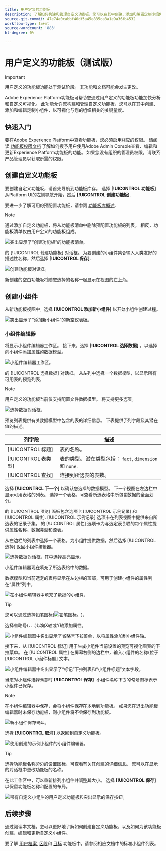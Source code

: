 ```yaml
---
title: 用户定义的功能板
description: 了解如何构建和管理自定义功能板，您可以在其中创建、添加和编辑定制小组件以可视化关键量度。
source-git-commit: 47e74a0cabbf40df3a45e835ca3a1e9a36fb4532
workflow-type: tm+mt
source-wordcount: '883'
ht-degree: 0%

---
```


# 用户定义的功能板（测试版）

>[!IMPORTANT]
>
>用户定义的功能板功能处于测试阶段。 其功能和文档可能会发生更改。

Adobe Experience Platform功能板可帮助您通过用户定义的功能板功能加快分析和自定义可视化。 此功能允许您构建和管理自定义功能板，您可以在其中创建、添加和编辑定制小组件，以可视化与您的组织相关的关键量度。

## 快速入门

要在Adobe Experience Platform中查看功能板，您必须启用相应的权限。 请阅读 [功能板权限文档](./permissions.md#available-permissions) 了解如何授予用户使用Adobe Admin Console查看、编辑和更新Experience Platform功能板的功能。 如果您没有组织的管理员权限，请联系产品管理员以获取所需的权限。

## 创建自定义功能板

要创建自定义功能板，请首先导航到功能板库存。 选择 **[!UICONTROL 功能板]** 从Platform UI的左侧导航开始，然后 **[!UICONTROL 创建功能板]**.

要进一步了解可用的预配置功能板，请参阅 [功能板库概述](./inventory.md).

>[!NOTE]
>
>通过添加自定义功能板，将从功能板清单中删除预配置功能板的列表。 相反，功能板清单仅由用户定义的功能板组成。

![突出显示了“创建功能板”的功能板清单。](./images/user-defined-dashboards/create-dashboard.png)

的 [!UICONTROL 创建功能板] 对话框。 为要创建的小组件集合输入人类友好的描述性名称，然后选择 **[!UICONTROL 保存]**.

![创建功能板对话框。](./images/user-defined-dashboards/create-dashboard-dialog.png)

新创建的空白功能板将随您选择的名称一起显示在视图的左上角。

## 创建小组件

从新功能板视图中，选择 **[!UICONTROL 添加新小组件]** 以开始小组件创建过程。

![突出显示了“添加新小组件”的新空仪表板。](./images/user-defined-dashboards/add-new-widget.png)

### 小组件编辑器

将显示小组件编辑器工作区。 接下来，选择 **[!UICONTROL 选择数据]** ，以选择向小组件添加属性的数据模型。

![小组件编辑器工作区。](./images/user-defined-dashboards/widget-composer.png)

的 [!UICONTROL 选择数据] 对话框。 从左列中选择一个数据模型，以显示所有可用表的预览列表。

>[!NOTE]
>
>用户定义的功能板当前仅支持配置文件数据模型。 将支持更多选项。

![选择数据对话框。](./images/user-defined-dashboards/select-data-dialog.png)

预览列表提供有关数据模型中包含的表的详细信息。 下表提供了列字段及其潜在值的描述。

| 列字段 | 描述 |
|---|---|
| [!UICONTROL 标题] | 表的名称。 |
| [!UICONTROL 表类型] | 表的类型。 潜在类型包括： `fact`, `dimension`和 `none`. |
| [!UICONTROL 查找] | 连接到所选表的表数。 |

选择 **[!UICONTROL 下一个]** 以确认您选择的数据模型。 下一个视图在左边栏中显示可用表格的列表。 选择一个表格，可查看所选表格中所包含数据的全面划分。

的 [!UICONTROL 预览] 面板包含选项卡 [!UICONTROL 示例记录] 和 [!UICONTROL 属性]. [!UICONTROL 示例记录] 选项卡在列表视图中提供来自所选表的记录子集。 的 [!UICONTROL 属性] 选项卡为与选定表关联的每个属性提供属性名称、数据类型和源表。

从左边栏的列表中选择一个表格，为小组件提供数据，然后选择 [!UICONTROL 选择] 返回小组件编辑器。

![选择数据对话框，其中选择高亮显示。](./images/user-defined-dashboards/select-a-table.png)

小组件编辑器现在填充了所选表格中的数据。

数据模型和当前选定的表将显示在左边栏的顶部，可用于创建小组件的属性列在“属性”列中。

![在小组件编辑器中填充了数据的小组件。](./images/user-defined-dashboards/populated-widget-composer.png)

>[!TIP]
>
>您可以通过选择铅笔图标(![铅笔图标。](./images/user-defined-dashboards/edit-icon.png))。

选择省略号(`...`)以向X轴或Y轴添加属性。

![小组件编辑器中突出显示了省略号下拉菜单，以将属性添加到小组件轴。](./images/user-defined-dashboards/attributes-dropdown.png)

接下来，从 [!UICONTROL 标记] 用于生成小组件当前设置的预览可视化图表的下拉菜单。 在 [!UICONTROL 属性] 在屏幕右侧的边栏中，输入小组件的名称(位于 [!UICONTROL 小组件标题] 文本。

![小组件编辑器中突出显示了“标记”下拉列表和“小组件标题”文本字段。](./images/user-defined-dashboards/marks-dropdown-widget-title.png)

当您对小组件选择满意时 **[!UICONTROL 保存]**. 小组件名称下方的勾号图标表示小组件已保存。

>[!NOTE]
>
>在小组件编辑器中保存，会将小组件保存在本地到功能板。 如果您在退出功能板编辑器时未保存功能板，则小组件将不会保存到功能板。

![新小组件保存确认。](./images/user-defined-dashboards/save-confirmation.png)

选择 **[!UICONTROL 取消]** 以返回到自定义功能板。

![使用创建的示例小组件的小组件编辑器。](./images/user-defined-dashboards/composed-widget.png)

>[!TIP]
>
>选择功能板名称旁边的设置图标，可查看有关其创建的详细信息。 您可以在显示的对话框中更改功能板的名称。

在此工作区中，可以重新排列小组件并调整其大小。 选择 **[!UICONTROL 保存]** 以保留功能板名称和配置的布局。

![带有自定义小组件的用户定义功能板和突出显示的保存按钮。](./images/user-defined-dashboards/user-defined-dashboard.png)

## 后续步骤

通过阅读本文档，您可以更好地了解如何创建自定义功能板，以及如何为该功能板创建、编辑和更新自定义小组件。

要了解 [用户档案](./guides/profiles.md#standard-widgets), [区段](./guides/segments.md#standard-widgets)和 [目标](./guides/destinations.md#standard-widgets) 功能板中，请参阅相应文档中的标准小组件列表。




